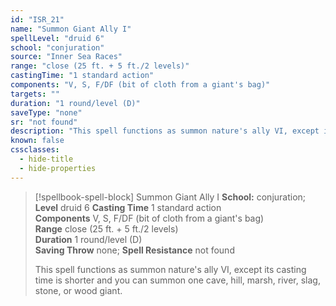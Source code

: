 ```yaml
---
id: "ISR_21"
name: "Summon Giant Ally I"
spellLevel: "druid 6"
school: "conjuration"
source: "Inner Sea Races"
range: "close (25 ft. + 5 ft./2 levels)"
castingTime: "1 standard action"
components: "V, S, F/DF (bit of cloth from a giant's bag)"
targets: ""
duration: "1 round/level (D)"
saveType: "none"
sr: "not found"
description: "This spell functions as summon nature's ally VI, except its casting time is shorter and you can summon one cave, hill, marsh, river, slag, stone, or wood giant."
known: false
cssclasses:
  - hide-title
  - hide-properties
---
```


> [!spellbook-spell-block] Summon Giant Ally I
> **School:** conjuration; **Level** druid 6
> **Casting Time** 1 standard action  
> **Components** V, S, F/DF (bit of cloth from a giant's bag)  
> **Range** close (25 ft. + 5 ft./2 levels)  
> **Duration** 1 round/level (D)  
> **Saving Throw** none; **Spell Resistance** not found
> 
> This spell functions as summon nature's ally VI, except its casting time is shorter and you can summon one cave, hill, marsh, river, slag, stone, or wood giant.